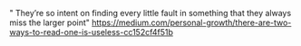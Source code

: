 " They’re so intent on finding every little fault in something that they always miss the larger point"
https://medium.com/personal-growth/there-are-two-ways-to-read-one-is-useless-cc152cf4f51b